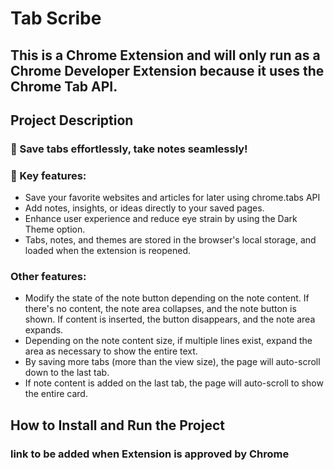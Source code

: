 # Tab Scribe
## This is a Chrome Extension and will only run as a Chrome Developer Extension because it uses the Chrome Tab API.

## Project Description
### 🚀 Save tabs effortlessly, take notes seamlessly!

### 🌟 Key features:
- Save your favorite websites and articles for later using chrome.tabs API
- Add notes, insights, or ideas directly to your saved pages.
- Enhance user experience and reduce eye strain by using the Dark Theme option.
- Tabs, notes, and themes are stored in the browser's local storage, and loaded when the extension is reopened.
  
### Other features: 
- Modify the state of the note button depending on the note content. If there's no content, the note area collapses, and the note button is shown. If content is inserted, the button disappears, and the note area expands.
- Depending on the note content size, if multiple lines exist, expand the area as necessary to show the entire text.
- By saving more tabs (more than the view size), the page will auto-scroll down to the last tab.
- If note content is added on the last tab, the page will auto-scroll to show the entire card.

## How to Install and Run the Project
### link to be added when Extension is approved by Chrome
